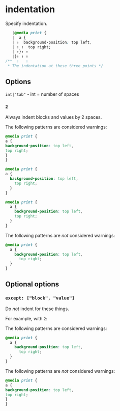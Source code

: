 # indentation

Specify indentation.

```css
   |@media print {
   |  a {
   | ↑  background-position: top left,
   | ↑ ↑  top right;
   | ↑}↑ ↑
   |}↑ ↑ ↑
/**  ↑   ↑
 * The indentation at these three points */
```

## Options

`int|"tab"` - int = number of spaces

### `2`

Always indent blocks and values by 2 spaces.

The following patterns are considered warnings:

```css
@media print {
a {
background-position: top left,
top right;
}
}
```

```css
@media print {
a {
  background-position: top left,
    top right;
  }
}
```

```css
@media print {
  a {
    background-position: top left,
    top right;
  }
}
```

The following patterns are *not* considered warnings:

```css
@media print {
  a {
    background-position: top left,
      top right;
  }
}
```

## Optional options

### `except: ["block", "value"]`

Do *not* indent for these things.

For example, with `2`:

The following patterns are considered warnings:

```css
@media print {
  a {
    background-position: top left,
      top right;
  }
}
```

The following patterns are *not* considered warnings:

```css
@media print {
a {
background-position: top left,
top right;
}
}
```
